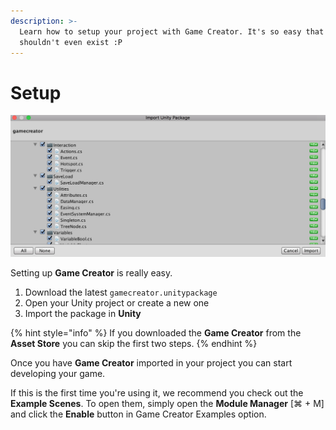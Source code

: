 ```yaml
---
description: >-
  Learn how to setup your project with Game Creator. It's so easy that this page
  shouldn't even exist :P
---
```


# Setup

![](../.gitbook/assets/import%20%281%29.jpg)

Setting up **Game Creator** is really easy.

1. Download the latest `gamecreator.unitypackage`
2. Open your Unity project or create a new one
3. Import the package in **Unity**

{% hint style="info" %}
If you downloaded the **Game Creator** from the **Asset Store** you can skip the first two steps.
{% endhint %}

Once you have **Game Creator** imported in your project you can start developing your game. 

If this is the first time you're using it, we recommend you check out the **Example Scenes**. To open them, simply open the **Module Manager** \[⌘ + M\] and click the **Enable** button in Game Creator Examples option.

